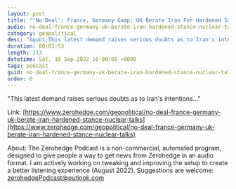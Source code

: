 ```yaml
---
layout: post
title: "'No Deal': France, Germany &amp; UK Berate Iran For Hardened Stance On Nuclear Talks"
audio: no-deal-france-germany-uk-berate-iran-hardened-stance-nuclear-talks-0
category: geopolitical
desc: "&quot;This latest demand raises serious doubts as to Iran's intentions...&quot;"
duration: 00:01:53
length: 113
datetime: Sat, 10 Sep 2022 16:00:00 +0000
tags: podcast
guid: no-deal-france-germany-uk-berate-iran-hardened-stance-nuclear-talks-0
order: 0
---
```

&quot;This latest demand raises serious doubts as to Iran's intentions...&quot;

Link: [https://www.zerohedge.com/geopolitical/no-deal-france-germany-uk-berate-iran-hardened-stance-nuclear-talks](https://www.zerohedge.com/geopolitical/no-deal-france-germany-uk-berate-iran-hardened-stance-nuclear-talks)

About: The Zerohedge Podcast is a non-commercial, automated program, designed to give people a way to get news from Zerohedge in an audio format.  I am actively working on tweaking and improving the setup to create a better listening experience (August 2022).  Suggestions are welcome: [zerohedgePodcast@outlook.com](mailto:zerohedgePodcast@outlook.com)